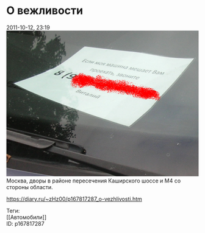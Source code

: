 О вежливости
=============

   
 2011-10-12, 23:19   
   ![](pics/b0b5507aebe6.png)   
 Москва, дворы в районе пересечения Каширского шоссе и М4 со стороны области.    
    
 <https://diary.ru/~zHz00/p167817287_o-vezhlivosti.htm>   
   
 Теги:   
 [[Автомобили]]   
 ID: p167817287